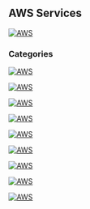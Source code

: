 ## AWS Services
[![AWS](https://img.shields.io/badge/AWS_Services-ff9900?style=for-the-badge&logo=amazon&logoColor=white&labelColor=101010)](https://github.com/Alberto-mt/AWS/blob/main/Apuntes_Servicios/index.md)

### Categories

[![AWS](https://img.shields.io/badge/API_Gateway-447ac0?style=for-the-badge&logo=amazon&logoColor=white&labelColor=101010)](https://github.com/Alberto-mt/AWS/blob/main/Apuntes_Servicios/categories/API_Gateway.md)

[![AWS](https://img.shields.io/badge/Beanstalk-c044b8?style=for-the-badge&logo=amazon&logoColor=white&labelColor=101010)](https://github.com/Alberto-mt/AWS/blob/main/Apuntes_Servicios/categories/Beanstalk.md)

[![AWS](https://img.shields.io/badge/CloudFormation-c08a44?style=for-the-badge&logo=amazon&logoColor=white&labelColor=101010)](https://github.com/Alberto-mt/AWS/blob/main/Apuntes_Servicios/categories/CloudFormation.md)
 
[![AWS](https://img.shields.io/badge/CloudFront-44c04c?style=for-the-badge&logo=amazon&logoColor=white&labelColor=101010)](https://github.com/Alberto-mt/AWS/blob/main/Apuntes_Servicios/categories/CloudFront.md)
 
[![AWS](https://img.shields.io/badge/CloudTrail-447ac0?style=for-the-badge&logo=amazon&logoColor=white&labelColor=101010)](https://github.com/Alberto-mt/AWS/blob/main/Apuntes_Servicios/categories/CloudTrail.md)
  
[![AWS](https://img.shields.io/badge/CloudWatch-c044b8?style=for-the-badge&logo=amazon&logoColor=white&labelColor=101010)](https://github.com/Alberto-mt/AWS/blob/main/Apuntes_Servicios/categories/CloudWatch.md)

[![AWS](https://img.shields.io/badge/Cognito-c08a44?style=for-the-badge&logo=amazon&logoColor=white&labelColor=101010)](https://github.com/Alberto-mt/AWS/blob/main/Apuntes_Servicios/categories/Cognito.md)

[![AWS](https://img.shields.io/badge/Config-44c04c?style=for-the-badge&logo=amazon&logoColor=white&labelColor=101010)](https://github.com/Alberto-mt/AWS/blob/main/Apuntes_Servicios/categories/Config.md)

<!-- 
[![AWS](https://img.shields.io/badge/*-447ac0?style=for-the-badge&logo=amazon&logoColor=white&labelColor=101010)]()
  
[![AWS](https://img.shields.io/badge/*-c044b8?style=for-the-badge&logo=amazon&logoColor=white&labelColor=101010)]()

[![AWS](https://img.shields.io/badge/*-c08a44?style=for-the-badge&logo=amazon&logoColor=white&labelColor=101010)]()

[![AWS](https://img.shields.io/badge/*-44c04c?style=for-the-badge&logo=amazon&logoColor=white&labelColor=101010)]()

-->

[![AWS](https://img.shields.io/badge/AWS_Services-ff9900?style=for-the-badge&label=&#9650;&logoColor=white&labelColor=101010)](https://github.com/Alberto-mt/AWS/blob/main/Apuntes_Servicios/index.md)
